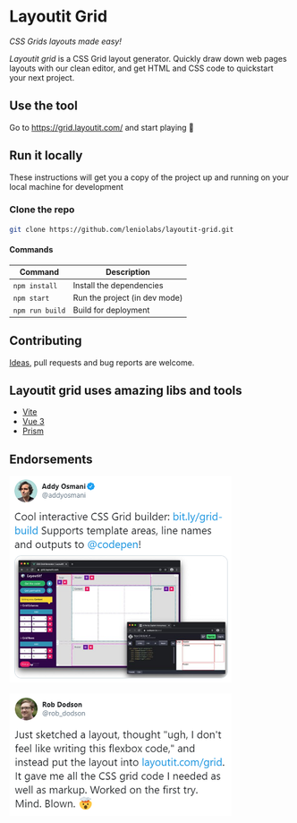 # Layoutit Grid

_CSS Grids layouts made easy!_

_Layoutit grid_ is a CSS Grid layout generator. Quickly draw down web pages layouts with our clean editor, and get HTML and CSS code to quickstart your next project.

## Use the tool

Go to https://grid.layoutit.com/ and start playing :dart:

## Run it locally

These instructions will get you a copy of the project up and running on your local machine for development

### Clone the repo

```bash
git clone https://github.com/leniolabs/layoutit-grid.git
```

#### Commands

| Command         | Description                   |
| --------------- | ----------------------------- |
| `npm install`   | Install the dependencies      |
| `npm start`     | Run the project (in dev mode) |
| `npm run build` | Build for deployment          |

## Contributing

[Ideas](https://github.com/leniolabs/layoutit-grid/issues/new), pull requests and bug reports are welcome.

## Layoutit grid uses amazing libs and tools

- [Vite](https://github.com/vitejs/vite)
- [Vue 3](https://v3.vuejs.org)
- [Prism](https://prismjs.com/)

## Endorsements

<a href="https://twitter.com/addyosmani/status/1222104530038296578"><img width="398" src="./assets/layoutit-grid-addyosmani.png"></a>
<br>
<br>
<a href="https://twitter.com/dan_abramov/status/1213762494428262400"><img width="398" src="./assets/layoutit-grid-rob_dodson.png"></a>
